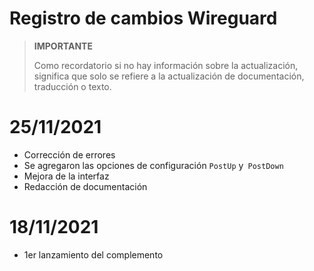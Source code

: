 # Registro de cambios Wireguard

>**IMPORTANTE**
>
>Como recordatorio si no hay información sobre la actualización, significa que solo se refiere a la actualización de documentación, traducción o texto.

# 25/11/2021

- Corrección de errores
- Se agregaron las opciones de configuración `PostUp` y` PostDown`
- Mejora de la interfaz
- Redacción de documentación

# 18/11/2021

- 1er lanzamiento del complemento
